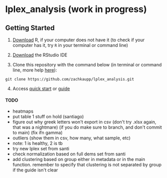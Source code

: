 # lplex_analysis (work in progress)

## Getting Started

1.   [Download](https://cran.r-project.org/) R, if your computer does not have it (to check if your computer has it, try `R` in your terminal or command line)

2.   [Download](https://www.rstudio.com/products/rstudio/download/) the RStudio IDE

3. Clone this repository with the command below (in terminal or command line, more help [here](https://docs.github.com/en/repositories/creating-and-managing-repositories/cloning-a-repository)):
```
git clone https://github.com/zachkaupp/lplex_analysis.git
```

4. Access [quick start](https://github.com/zachkaupp/lplex_analysis/blob/main/docs/quick_start.md) or [guide](https://github.com/zachkaupp/lplex_analysis/blob/main/docs/guide.md)





#### TODO

-   heatmaps
-   put table 1 stuff on hold (santiago)
-   figure out why greek letters won't export in csv (don't try .xlsx again, that was a nightmare) (if you do make sure to branch, and don't commit to main) (fix ifn gamma)
- outliers (show them in csv, how many, what sample, etc)
- note: 1 is healthy, 2 is tb
- try new lplex set from santi
- check normalization based on full dems set from santi
- add clustering based on group either in metadata or in the main function. remember to specify that clustering is not separated by group if the guide isn't clear
